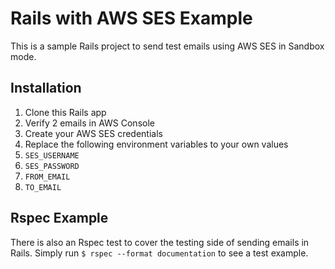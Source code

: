 # Rails with AWS SES Example
This is a sample Rails project to send test emails using AWS SES in Sandbox mode.

## Installation
1. Clone this Rails app
1. Verify 2 emails in AWS Console
1. Create your AWS SES credentials
1. Replace the following environment variables to your own values
  1. `SES_USERNAME`
  1. `SES_PASSWORD`
  1. `FROM_EMAIL`
  1. `TO_EMAIL`

## Rspec Example
There is also an Rspec test to cover the testing side of sending emails in Rails. Simply run `$ rspec --format documentation` to see a test example.
